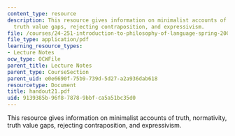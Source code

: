 ```yaml
---
content_type: resource
description: This resource gives information on minimalist accounts of truth, normativity,
  truth value gaps, rejecting contraposition, and expressivism.
file: /courses/24-251-introduction-to-philosophy-of-language-spring-2005/9139385b96f878789bbfca5a51bc35d0_handout21.pdf
file_type: application/pdf
learning_resource_types:
- Lecture Notes
ocw_type: OCWFile
parent_title: Lecture Notes
parent_type: CourseSection
parent_uid: e0e6690f-75b9-739d-5d27-a2a936dab618
resourcetype: Document
title: handout21.pdf
uid: 9139385b-96f8-7878-9bbf-ca5a51bc35d0
---
```

This resource gives information on minimalist accounts of truth, normativity, truth value gaps, rejecting contraposition, and expressivism.

